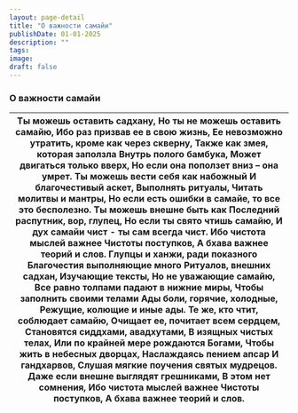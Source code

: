 ```yaml
---
layout: page-detail
title: "О важности самайи"
publishDate: 01-01-2025
description: ""
tags:
image:
draft: false
---
```


### О важности самайи

| Ты можешь оставить садхану,  Но ты не можешь оставить самайю,  Ибо раз призвав ее в свою жизнь,  Ее невозможно утратить, кроме как через скверну,  Также как змея, которая заползла  Внутрь полого бамбука,  Может двигаться только вверх,  Но если она поползет вниз – она умрет.  Ты можешь вести себя как набожный  И благочестивый аскет,  Выполнять ритуалы,  Читать молитвы и мантры,  Но если есть ошибки в самайе, то все  это бесполезно.  Ты можешь внешне быть как  Последний распутник, вор, глупец,  Но если ты свято чтишь самайю,  И дух самайи чист - ты сам всегда чист.  Ибо чистота мыслей важнее  Чистоты поступков,  А бхава важнее теорий и слов.  Глупцы и ханжи, ради показного  Благочестия выполняющие много  Ритуалов, внешних садхан,  Изучающие тексты,  Но не уважающие самайю,  Все равно толпами падают в нижние миры,  Чтобы заполнить своими телами  Ады боли, горячие, холодные,  Режущие, колющие и иные ады.  Те же, кто чтит, соблюдает самайю,  Очищает ее, почитает всем сердцем,  Становятся сиддхами, авадхутами,  В изящных чистых телах,  Или по крайней мере рождаются Богами,  Чтобы жить в небесных дворцах,  Наслаждаясь пением апсар  И гандхарвов,  Слушая мягкие поучения святых мудрецов.  Даже если внешне выглядят грешниками,  В этом нет сомнения,  Ибо чистота мыслей важнее  Чистоты поступков,  А бхава важнее теорий и слов. |
| ---------------------------------------------------------------------------------------------------------------------------------------------------------------------------------------------------------------------------------------------------------------------------------------------------------------------------------------------------------------------------------------------------------------------------------------------------------------------------------------------------------------------------------------------------------------------------------------------------------------------------------------------------------------------------------------------------------------------------------------------------------------------------------------------------------------------------------------------------------------------------------------------------------------------------------------------------------------------------------------------------------------------------------------------------------------------------------------------------------------------------------------------------------------------------------------------------------------------------------------------------------------------------------------------------------------------------------------------------------------------------------------- |
  
  
